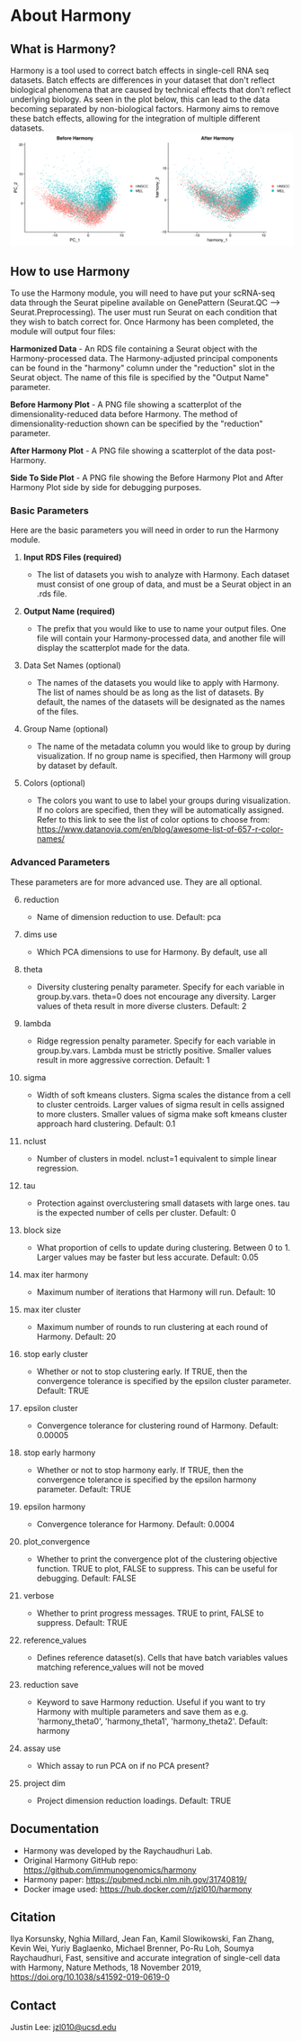 # About Harmony

## What is Harmony?
Harmony is a tool used to correct batch effects in single-cell RNA seq datasets. Batch effects are differences in your dataset that don't reflect biological phenomena that are caused by technical effects that don't reflect underlying biology. As seen in the plot below, this can lead to the data becoming separated by non-biological factors. Harmony aims to remove these batch effects, allowing for the integration of multiple different datasets.
![Alt text](gpunit/outputs/SideToSidePlot.png?raw=true "Harmony")
 
## How to use Harmony
To use the Harmony module, you will need to have put your scRNA-seq data through the Seurat pipeline available on GenePattern (Seurat.QC --> Seurat.Preprocessing). The user must run Seurat on each condition that they wish to batch correct for. Once Harmony has been completed, the module will output four files:

**Harmonized Data** - An RDS file containing a Seurat object with the Harmony-processed data. The Harmony-adjusted principal components can be found in the "harmony" column under the "reduction" slot in the Seurat object. The name of this file is specified by the "Output Name" parameter.

**Before Harmony Plot** - A PNG file showing a scatterplot of the dimensionality-reduced data before Harmony. The method of dimensionality-reduction shown can be specified by the "reduction" parameter.

**After Harmony Plot** - A PNG file showing a scatterplot of the data post-Harmony.

**Side To Side Plot** - A PNG file showing the Before Harmony Plot and After Harmony Plot side by side for debugging purposes. 

### Basic Parameters
Here are the basic parameters you will need in order to run the Harmony module. <br>

  1. **Input RDS Files (required)**
     - The list of datasets you wish to analyze with Harmony. Each dataset must consist of one group of data, and must be a Seurat object in an .rds file.

  2. **Output Name (required)**
     - The prefix that you would like to use to name your output files. One file will contain your Harmony-processed data, and another file will display the scatterplot made for the data.
 
  3. Data Set Names (optional)
     - The names of the datasets you would like to apply with Harmony. The list of names should be as long as the list of datasets. By default, the names of the datasets will be designated as the names of the files.
  
  4. Group Name (optional)
     - The name of the metadata column you would like to group by during visualization. If no group name is specified, then Harmony will group by dataset by default.
    
  5. Colors (optional)
     - The colors you want to use to label your groups during visualization. If no colors are specified, then they will be automatically assigned. Refer to this link to see the list of color options to choose from: https://www.datanovia.com/en/blog/awesome-list-of-657-r-color-names/
    
### Advanced Parameters
These parameters are for more advanced use. They are all optional. <br>
  
  6. reduction <br>
      - Name of dimension reduction to use. Default: pca
  
  7. dims use
      - Which PCA dimensions to use for Harmony. By default, use all
    
  8. theta
      - Diversity clustering penalty parameter. Specify for each variable in group.by.vars. theta=0 does not encourage any diversity. Larger values of theta result in more diverse clusters. Default: 2
    
  9. lambda
      - Ridge regression penalty parameter. Specify for each variable in group.by.vars. Lambda must be strictly positive. Smaller values result in more aggressive correction. Default: 1
    
  10. sigma
      - Width of soft kmeans clusters. Sigma scales the distance from a cell to cluster centroids. Larger values of sigma result in cells assigned to more clusters. Smaller values of sigma make soft kmeans cluster approach hard clustering. Default: 0.1
    
  11. nclust
      - Number of clusters in model. nclust=1 equivalent to simple linear regression.
    
  12. tau
      - Protection against overclustering small datasets with large ones. tau is the expected number of cells per cluster. Default: 0
    
  13. block size
      - What proportion of cells to update during clustering. Between 0 to 1. Larger values may be faster but less accurate. Default: 0.05
    
  14. max iter harmony
      - Maximum number of iterations that Harmony will run. Default: 10
    
  15. max iter cluster
      - Maximum number of rounds to run clustering at each round of Harmony. Default: 20
    
  16. stop early cluster
      - Whether or not to stop clustering early. If TRUE, then the convergence tolerance is specified by the epsilon cluster parameter.  Default: TRUE
    
  17. epsilon cluster
      - Convergence tolerance for clustering round of Harmony. Default: 0.00005
    
  18. stop early harmony
      - Whether or not to stop harmony early. If TRUE, then the convergence tolerance is specified by the epsilon harmony parameter. Default: TRUE
    
  19. epsilon harmony
      - Convergence tolerance for Harmony. Default: 0.0004
    
  20. plot_convergence
      - Whether to print the convergence plot of the clustering objective function. TRUE to plot, FALSE to suppress. This can be useful for debugging. Default: FALSE
    
  21. verbose
      - Whether to print progress messages. TRUE to print, FALSE to suppress. Default: TRUE
    
  22. reference_values
      - Defines reference dataset(s). Cells that have batch variables values matching reference_values will not be moved
    
  23. reduction save
      - Keyword to save Harmony reduction. Useful if you want to try Harmony with multiple parameters and save them as e.g. 'harmony_theta0', 'harmony_theta1', 'harmony_theta2'. Default: harmony
    
  24. assay use
      - Which assay to run PCA on if no PCA present?
    
  25. project dim
      - Project dimension reduction loadings. Default: TRUE

## Documentation
  - Harmony was developed by the Raychaudhuri Lab.
  - Original Harmony GitHub repo: https://github.com/immunogenomics/harmony
  - Harmony paper: https://pubmed.ncbi.nlm.nih.gov/31740819/
  - Docker image used: https://hub.docker.com/r/jzl010/harmony

## Citation
  Ilya Korsunsky, Nghia Millard, Jean Fan, Kamil Slowikowski, Fan Zhang, Kevin Wei, Yuriy Baglaenko, Michael Brenner, Po-Ru Loh, Soumya Raychaudhuri, Fast, sensitive and accurate integration of single-cell data with Harmony, Nature Methods, 18 November 2019, https://doi.org/10.1038/s41592-019-0619-0

## Contact
  Justin Lee: jzl010@ucsd.edu
